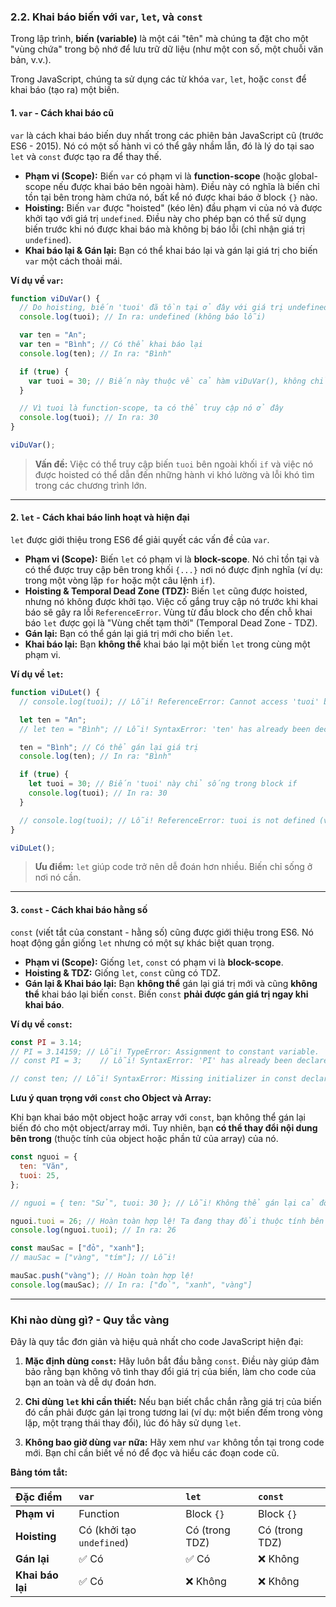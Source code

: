 ### **2.2. Khai báo biến với `var`, `let`, và `const`**

Trong lập trình, **biến (variable)** là một cái "tên" mà chúng ta đặt cho một "vùng chứa" trong bộ nhớ để lưu trữ dữ liệu (như một con số, một chuỗi văn bản, v.v.).

Trong JavaScript, chúng ta sử dụng các từ khóa `var`, `let`, hoặc `const` để khai báo (tạo ra) một biến.

#### **1. `var` - Cách khai báo cũ**

`var` là cách khai báo biến duy nhất trong các phiên bản JavaScript cũ (trước ES6 - 2015). Nó có một số hành vi có thể gây nhầm lẫn, đó là lý do tại sao `let` và `const` được tạo ra để thay thế.

- **Phạm vi (Scope):** Biến `var` có phạm vi là **function-scope** (hoặc global-scope nếu được khai báo bên ngoài hàm). Điều này có nghĩa là biến chỉ tồn tại bên trong hàm chứa nó, bất kể nó được khai báo ở block `{}` nào.
- **Hoisting:** Biến `var` được "hoisted" (kéo lên) đầu phạm vi của nó và được khởi tạo với giá trị `undefined`. Điều này cho phép bạn có thể sử dụng biến trước khi nó được khai báo mà không bị báo lỗi (chỉ nhận giá trị `undefined`).
- **Khai báo lại & Gán lại:** Bạn có thể khai báo lại và gán lại giá trị cho biến `var` một cách thoải mái.

**Ví dụ về `var`:**

```javascript
function viDuVar() {
  // Do hoisting, biến 'tuoi' đã tồn tại ở đây với giá trị undefined
  console.log(tuoi); // In ra: undefined (không báo lỗi)

  var ten = "An";
  var ten = "Bình"; // Có thể khai báo lại
  console.log(ten); // In ra: "Bình"

  if (true) {
    var tuoi = 30; // Biến này thuộc về cả hàm viDuVar(), không chỉ riêng block if
  }

  // Vì tuoi là function-scope, ta có thể truy cập nó ở đây
  console.log(tuoi); // In ra: 30
}

viDuVar();
```

> **Vấn đề:** Việc có thể truy cập biến `tuoi` bên ngoài khối `if` và việc nó được hoisted có thể dẫn đến những hành vi khó lường và lỗi khó tìm trong các chương trình lớn.

---

#### **2. `let` - Cách khai báo linh hoạt và hiện đại**

`let` được giới thiệu trong ES6 để giải quyết các vấn đề của `var`.

- **Phạm vi (Scope):** Biến `let` có phạm vi là **block-scope**. Nó chỉ tồn tại và có thể được truy cập bên trong khối `{...}` nơi nó được định nghĩa (ví dụ: trong một vòng lặp `for` hoặc một câu lệnh `if`).
- **Hoisting & Temporal Dead Zone (TDZ):** Biến `let` cũng được hoisted, nhưng nó không được khởi tạo. Việc cố gắng truy cập nó trước khi khai báo sẽ gây ra lỗi `ReferenceError`. Vùng từ đầu block cho đến chỗ khai báo `let` được gọi là "Vùng chết tạm thời" (Temporal Dead Zone - TDZ).
- **Gán lại:** Bạn có thể gán lại giá trị mới cho biến `let`.
- **Khai báo lại:** Bạn **không thể** khai báo lại một biến `let` trong cùng một phạm vi.

**Ví dụ về `let`:**

```javascript
function viDuLet() {
  // console.log(tuoi); // Lỗi! ReferenceError: Cannot access 'tuoi' before initialization (do TDZ)

  let ten = "An";
  // let ten = "Bình"; // Lỗi! SyntaxError: 'ten' has already been declared

  ten = "Bình"; // Có thể gán lại giá trị
  console.log(ten); // In ra: "Bình"

  if (true) {
    let tuoi = 30; // Biến 'tuoi' này chỉ sống trong block if
    console.log(tuoi); // In ra: 30
  }

  // console.log(tuoi); // Lỗi! ReferenceError: tuoi is not defined (vì 'tuoi' không tồn tại bên ngoài block if)
}

viDuLet();
```

> **Ưu điểm:** `let` giúp code trở nên dễ đoán hơn nhiều. Biến chỉ sống ở nơi nó cần.

---

#### **3. `const` - Cách khai báo hằng số**

`const` (viết tắt của constant - hằng số) cũng được giới thiệu trong ES6. Nó hoạt động gần giống `let` nhưng có một sự khác biệt quan trọng.

- **Phạm vi (Scope):** Giống `let`, `const` có phạm vi là **block-scope**.
- **Hoisting & TDZ:** Giống `let`, `const` cũng có TDZ.
- **Gán lại & Khai báo lại:** Bạn **không thể** gán lại giá trị mới và cũng **không thể** khai báo lại biến `const`. Biến `const` **phải được gán giá trị ngay khi khai báo**.

**Ví dụ về `const`:**

```javascript
const PI = 3.14;
// PI = 3.14159; // Lỗi! TypeError: Assignment to constant variable.
// const PI = 3;    // Lỗi! SyntaxError: 'PI' has already been declared

// const ten; // Lỗi! SyntaxError: Missing initializer in const declaration.
```

**Lưu ý quan trọng với `const` cho Object và Array:**

Khi bạn khai báo một object hoặc array với `const`, bạn không thể gán lại biến đó cho một object/array mới. Tuy nhiên, bạn **có thể thay đổi nội dung bên trong** (thuộc tính của object hoặc phần tử của array) của nó.

```javascript
const nguoi = {
  ten: "Văn",
  tuoi: 25,
};

// nguoi = { ten: "Sử", tuoi: 30 }; // Lỗi! Không thể gán lại cả đối tượng

nguoi.tuoi = 26; // Hoàn toàn hợp lệ! Ta đang thay đổi thuộc tính bên trong.
console.log(nguoi.tuoi); // In ra: 26

const mauSac = ["đỏ", "xanh"];
// mauSac = ["vàng", "tím"]; // Lỗi!

mauSac.push("vàng"); // Hoàn toàn hợp lệ!
console.log(mauSac); // In ra: ["đỏ", "xanh", "vàng"]
```

---

### **Khi nào dùng gì? - Quy tắc vàng**

Đây là quy tắc đơn giản và hiệu quả nhất cho code JavaScript hiện đại:

1.  **Mặc định dùng `const`:** Hãy luôn bắt đầu bằng `const`. Điều này giúp đảm bảo rằng bạn không vô tình thay đổi giá trị của biến, làm cho code của bạn an toàn và dễ dự đoán hơn.

2.  **Chỉ dùng `let` khi cần thiết:** Nếu bạn biết chắc chắn rằng giá trị của biến đó cần phải được gán lại trong tương lai (ví dụ: một biến đếm trong vòng lặp, một trạng thái thay đổi), lúc đó hãy sử dụng `let`.

3.  **Không bao giờ dùng `var` nữa:** Hãy xem như `var` không tồn tại trong code mới. Bạn chỉ cần biết về nó để đọc và hiểu các đoạn code cũ.

**Bảng tóm tắt:**

| Đặc điểm         | `var`                     | `let`          | `const`        |
| :--------------- | :------------------------ | :------------- | :------------- |
| **Phạm vi**      | Function                  | Block `{}`     | Block `{}`     |
| **Hoisting**     | Có (khởi tạo `undefined`) | Có (trong TDZ) | Có (trong TDZ) |
| **Gán lại**      | ✅ Có                     | ✅ Có          | ❌ Không       |
| **Khai báo lại** | ✅ Có                     | ❌ Không       | ❌ Không       |
